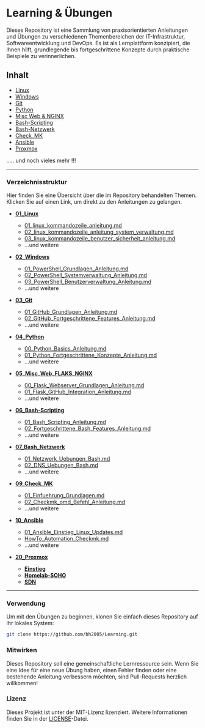 # Learning & Übungen

Dieses Repository ist eine Sammlung von praxisorientierten Anleitungen und Übungen zu verschiedenen Themenbereichen der IT-Infrastruktur, Softwareentwicklung und DevOps. Es ist als Lernplattform konzipiert, die Ihnen hilft, grundlegende bis fortgeschrittene Konzepte durch praktische Beispiele zu verinnerlichen.

## Inhalt

  - [Linux](https://github.com/bh2005/Learning/tree/main/Grundlagen_und_Uebungen/01_Linux)
  - [Windows](https://github.com/bh2005/Learning/tree/main/Grundlagen_und_Uebungen/02_Windows)
  - [Git](https://github.com/bh2005/Learning/tree/main/Grundlagen_und_Uebungen/03_Git)
  - [Python](https://github.com/bh2005/Learning/tree/main/Grundlagen_und_Uebungen/04_Python)
  - [Misc Web & NGINX](https://github.com/bh2005/Learning/tree/main/Grundlagen_und_Uebungen/05_Misc_Web_FLAKS_NGINX)
  - [Bash-Scripting](https://github.com/bh2005/Learning/tree/main/Grundlagen_und_Uebungen/06_Bash-Scripting)
  - [Bash-Netzwerk](https://github.com/bh2005/Learning/tree/main/Grundlagen_und_Uebungen/07_Bash_Netzwerk)
  - [Check\_MK](https://github.com/bh2005/Learning/tree/main/Grundlagen_und_Uebungen/09_Check_MK)
  - [Ansible](https://github.com/bh2005/Learning/tree/main/Grundlagen_und_Uebungen/10_Ansible)
  - [Proxmox](https://github.com/bh2005/Learning/tree/main/Grundlagen_und_Uebungen/20_Proxmox)

  ..... und noch vieles mehr !!!

-----

### Verzeichnisstruktur

Hier finden Sie eine Übersicht über die im Repository behandelten Themen. Klicken Sie auf einen Link, um direkt zu den Anleitungen zu gelangen.

  * **[01\_Linux](https://github.com/bh2005/Learning/tree/main/Grundlagen_und_Uebungen/01_Linux)**

      * [01\_linux\_kommandozeile\_anleitung.md](https://github.com/bh2005/Learning/tree/main/Grundlagen_und_Uebungen/01_Linux/01_linux_kommandozeile_anleitung.md)
      * [02\_linux\_kommandozeile\_anleitung\_system\_verwaltung.md](https://github.com/bh2005/Learning/tree/main/Grundlagen_und_Uebungen/01_Linux/02_linux_kommandozeile_anleitung_system_verwaltung.md)
      * [03\_linux\_kommandozeile\_benutzer\_sicherheit\_anleitung.md](https://github.com/bh2005/Learning/tree/main/Grundlagen_und_Uebungen/01_Linux/03_linux_kommandozeile_benutzer_sicherheit_anleitung.md)
      * ...und weitere

  * **[02\_Windows](https://github.com/bh2005/Learning/tree/main/Grundlagen_und_Uebungen/02_Windows)**

      * [01\_PowerShell\_Grundlagen\_Anleitung.md](https://github.com/bh2005/Learning/tree/main/Grundlagen_und_Uebungen/02_Windows/01_PowerShell_Grundlagen_Anleitung.md)
      * [02\_PowerShell\_Systemverwaltung\_Anleitung.md](https://github.com/bh2005/Learning/tree/main/Grundlagen_und_Uebungen/02_Windows/02_PowerShell_Systemverwaltung_Anleitung.md)
      * [03\_PowerShell\_Benutzerverwaltung\_Anleitung.md](https://github.com/bh2005/Learning/tree/main/Grundlagen_und_Uebungen/02_Windows/03_PowerShell_Benutzerverwaltung_Anleitung.md)
      * ...und weitere

  * **[03\_Git](https://github.com/bh2005/Learning/tree/main/Grundlagen_und_Uebungen/03_Git)**

      * [01\_GitHub\_Grundlagen\_Anleitung.md](https://github.com/bh2005/Learning/tree/main/Grundlagen_und_Uebungen/03_Git/01_GitHub_Grundlagen_Anleitung.md)
      * [02\_GitHub\_Fortgeschrittene\_Features\_Anleitung.md](https://github.com/bh2005/Learning/tree/main/Grundlagen_und_Uebungen/03_Git/02_GitHub_Fortgeschrittene_Features_Anleitung.md)
      * ...und weitere

  * **[04\_Python](https://github.com/bh2005/Learning/tree/main/Grundlagen_und_Uebungen/04_Python)**

      * [00\_Python\_Basics\_Anleitung.md](https://github.com/bh2005/Learning/tree/main/Grundlagen_und_Uebungen/04_Python/00_Python_Basics_Anleitung.md)
      * [01\_Python\_Fortgeschrittene\_Konzepte\_Anleitung.md](https://github.com/bh2005/Learning/tree/main/Grundlagen_und_Uebungen/04_Python/01_Python_Fortgeschrittene_Konzepte_Anleitung.md)
      * ...und weitere

  * **[05\_Misc\_Web\_FLAKS\_NGINX](https://github.com/bh2005/Learning/tree/main/Grundlagen_und_Uebungen/05_Misc_Web_FLAKS_NGINX)**

      * [00\_Flask\_Webserver\_Grundlagen\_Anleitung.md](https://github.com/bh2005/Learning/tree/main/Grundlagen_und_Uebungen/05_Misc_Web_FLAKS_NGINX/00_Flask_Webserver_Grundlagen_Anleitung.md)
      * [01\_Flask\_GitHub\_Integration\_Anleitung.md](https://github.com/bh2005/Learning/tree/main/Grundlagen_und_Uebungen/05_Misc_Web_FLAKS_NGINX/01_Flask_GitHub_Integration_Anleitung.md)
      * ...und weitere

  * **[06\_Bash-Scripting](https://github.com/bh2005/Learning/tree/main/Grundlagen_und_Uebungen/06_Bash-Scripting)**

      * [01\_Bash\_Scripting\_Anleitung.md](https://github.com/bh2005/Learning/tree/main/Grundlagen_und_Uebungen/06_Bash-Scripting/01_Bash_Scripting_Anleitung.md)
      * [02\_Fortgeschrittene\_Bash\_Features\_Anleitung.md](https://github.com/bh2005/Learning/tree/main/Grundlagen_und_Uebungen/06_Bash-Scripting/02_Fortgeschrittene_Bash_Features_Anleitung.md)
      * ...und weitere

  * **[07\_Bash\_Netzwerk](https://github.com/bh2005/Learning/tree/main/Grundlagen_und_Uebungen/07_Bash_Netzwerk)**

      * [01\_Netzwerk\_Uebungen\_Bash.md](https://github.com/bh2005/Learning/tree/main/Grundlagen_und_Uebungen/07_Bash_Netzwerk/01_Netzwerk_Uebungen_Bash.md)
      * [02\_DNS\_Uebungen\_Bash.md](https://github.com/bh2005/Learning/tree/main/Grundlagen_und_Uebungen/07_Bash_Netzwerk/02_DNS_Uebungen_Bash.md)
      * ...und weitere

  * **[09\_Check\_MK](https://github.com/bh2005/Learning/tree/main/Grundlagen_und_Uebungen/09_Check_MK)**

      * [01\_Einfuehrung\_Grundlagen.md](https://github.com/bh2005/Learning/tree/main/Grundlagen_und_Uebungen/09_Check_MK/01_Einfuehrung_Grundlagen.md)
      * [02\_Checkmk\_omd\_Befehl\_Anleitung.md](https://github.com/bh2005/Learning/tree/main/Grundlagen_und_Uebungen/09_Check_MK/02_Checkmk_omd_Befehl_Anleitung.md)
      * ...und weitere

  * **[10\_Ansible](https://github.com/bh2005/Learning/tree/main/Grundlagen_und_Uebungen/10_Ansible)**

      * [01\_Ansible\_Einstieg\_Linux\_Updates.md](https://github.com/bh2005/Learning/tree/main/Grundlagen_und_Uebungen/10_Ansible/01_Ansible_Einstieg_Linux_Updates.md)
      * [HowTo\_Automation\_Checkmk.md](https://github.com/bh2005/Learning/tree/main/Grundlagen_und_Uebungen/10_Ansible/HowTo_Automation_Checkmk.md)
      * ...und weitere

  * **[20\_Proxmox](https://github.com/bh2005/Learning/tree/main/Grundlagen_und_Uebungen/20_Proxmox)**

      * **[Einstieg](https://github.com/bh2005/Learning/tree/main/Grundlagen_und_Uebungen/20_Proxmox/Einstieg)**
      * **[Homelab-SOHO](https://github.com/bh2005/Learning/tree/main/Grundlagen_und_Uebungen/20_Proxmox/Homelab-SOHO)**
      * **[SDN](https://github.com/bh2005/Learning/tree/main/Grundlagen_und_Uebungen/20_Proxmox/SDN)**

-----

### Verwendung

Um mit den Übungen zu beginnen, klonen Sie einfach dieses Repository auf Ihr lokales System:

```bash
git clone https://github.com/bh2005/Learning.git
```

### Mitwirken

Dieses Repository soll eine gemeinschaftliche Lernressource sein. Wenn Sie eine Idee für eine neue Übung haben, einen Fehler finden oder eine bestehende Anleitung verbessern möchten, sind Pull-Requests herzlich willkommen\!

### Lizenz

Dieses Projekt ist unter der MIT-Lizenz lizenziert. Weitere Informationen finden Sie in der [LICENSE](https://github.com/bh2005/Learning/tree/main/Grundlagen_und_Uebungen/LICENSE)-Datei.